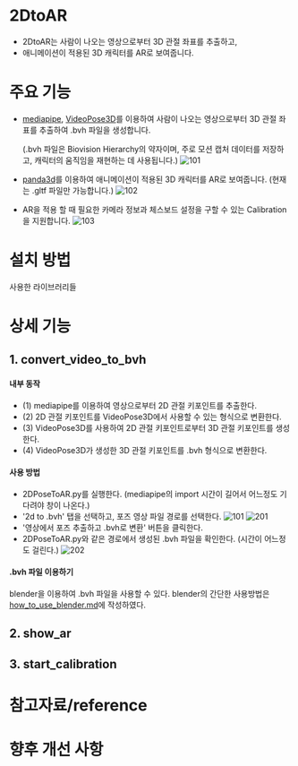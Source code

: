 # 2DtoAR
- 2DtoAR는 사람이 나오는 영상으로부터 3D 관절 좌표를 추출하고,
- 애니메이션이 적용된 3D 캐릭터를 AR로 보여줍니다.

# 주요 기능
- [mediapipe](https://ai.google.dev/edge/mediapipe/solutions/guide?hl=ko), [VideoPose3D](https://github.com/facebookresearch/VideoPose3D)를 이용하여 사람이 나오는 영상으로부터 3D 관절 좌표를 추출하여 .bvh 파일을 생성합니다.

  (.bvh 파일은 Biovision Hierarchy의 약자이며, 주로 모션 캡처 데이터를 저장하고, 캐릭터의 움직임을 재현하는 데 사용됩니다.)
![101](https://github.com/user-attachments/assets/e4fd8576-31ce-4a81-a800-1b3bed66c663)


- [panda3d](https://www.panda3d.org/)를 이용하여 애니메이션이 적용된 3D 캐릭터를 AR로 보여줍니다. (현재는 .gltf 파일만 가능합니다.)
![102](https://github.com/user-attachments/assets/e3f42eae-114d-402e-93c1-43380d808224)


- AR을 적용 할 때 필요한 카메라 정보과 체스보드 설정을 구할 수 있는 Calibration을 지원합니다.
![103](https://github.com/user-attachments/assets/f9091b34-de30-4932-83a7-2d56994701da)


# 설치 방법

사용한 라이브러리들

# 상세 기능
## 1. convert_video_to_bvh
#### 내부 동작
- (1) mediapipe를 이용하여 영상으로부터 2D 관절 키포인트를 추출한다.
- (2) 2D 관절 키포인트를 VideoPose3D에서 사용할 수 있는 형식으로 변환한다.
- (3) VideoPose3D를 사용하여 2D 관절 키포인트로부터 3D 관절 키포인트를 생성한다.
- (4) VideoPose3D가 생성한 3D 관절 키포인트를 .bvh 형식으로 변환한다.
 
#### 사용 방법
- 2DPoseToAR.py를 실행한다. (mediapipe의 import 시간이 길어서 어느정도 기다려야 창이 나온다.)
- '2d to .bvh' 탭을 선택하고, 포즈 영상 파일 경로를 선택한다.
![101](https://github.com/user-attachments/assets/bef0e53f-8a17-41a5-842f-6497b2e90a27)
![201](https://github.com/user-attachments/assets/63dde318-299a-4ef0-b2bc-2be13c00f01f)
- '영상에서 포즈 추출하고 .bvh로 변환' 버튼을 클릭한다.
- 2DPoseToAR.py와 같은 경로에서 생성된 .bvh 파일을 확인한다. (시간이 어느정도 걸린다.)
![202](https://github.com/user-attachments/assets/702d8aa0-ed3a-4a29-b096-2f216d4eeaaf)

#### .bvh 파일 이용하기
blender을 이용하여 .bvh 파일을 사용할 수 있다.
blender의 간단한 사용방법은 [how_to_use_blender.md](https://github.com/momokaP/2DPoseToAR/blob/main/how_to_use_blender.md)에 작성하였다.

## 2. show_ar


## 3. start_calibration

# 참고자료/reference

# 향후 개선 사항
